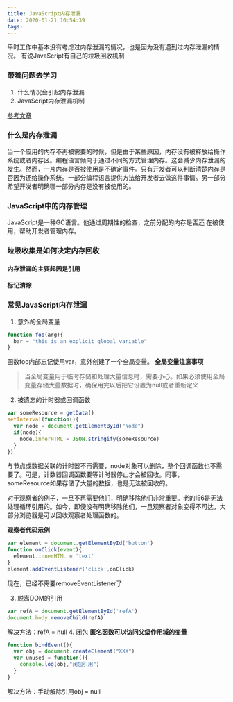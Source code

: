 ```yaml
---
title: JavaScript内存泄漏
date: 2020-01-21 10:54:39
tags:
---
```


平时工作中基本没有考虑过内存泄漏的情况，也是因为没有遇到过内存泄漏的情况。
有说JavaScript有自己的垃圾回收机制

### 带着问题去学习
1. 什么情况会引起内存泄漏
2. JavaScript内存泄漏机制

[参考文章](https://auth0.com/blog/four-types-of-leaks-in-your-javascript-code-and-how-to-get-rid-of-them/)


### 什么是内存泄漏
当一个应用的内存不再被需要的时候，但是由于某些原因，内存没有被释放给操作系统或者内存区。编程语言倾向于通过不同的方式管理内存。这会减少内存泄漏的发生。然而，一片内存是否被使用是不确定事件。只有开发者可以判断清楚内存是否因为还给操作系统。一部分编程语言提供方法给开发者去做这件事情。另一部分希望开发者明确哪一部分内存是没有被使用的。


### JavaScript中的内存管理
JavaScript是一种GC语言。他通过周期性的检查，之前分配的内存是否还 在被使用，帮助开发者管理内存。

### 垃圾收集是如何决定内存回收
#### 内存泄漏的主要起因是引用
**标记清除**

### 常见JavaScript内存泄漏
1. 意外的全局变量
```js
function foo(arg){
  bar = "this is an explicit global variable"
}
```
函数foo内部忘记使用var，意外创建了一个全局变量。
**全局变量注意事项**
> 当全局变量用于临时存储和处理大量信息时，需要小心。如果必须使用全局变量存储大量数据时，确保用完以后把它设置为null或者重新定义

2. 被遗忘的计时器或回调函数
```js
var someResource = getData()
setInterval(function(){
  var node = document.getElementById("Node")
  if(node){
    node.innerHTML = JSON.stringify(someResource)
  }
})
```
与节点或数据关联的计时器不再需要，node对象可以删除，整个回调函数也不需要了。可是，计数器回调函数要等计时器停止才会被回收。同事，someResource如果存储了大量的数据，也是无法被回收的。

对于观察者的例子，一旦不再需要他们，明确移除他们非常重要。老的IE6是无法处理循环引用的。如今，即使没有明确移除他们，一旦观察者对象变得不可达，大部分浏览器是可以回收观察者处理函数的。

**观察者代码示例**
```js
var element = document.getElementById('button')
function onClick(event){
  element.innerHTML = 'text'
}
element.addEventListener('click',onClick)
```
现在，已经不需要removeEventListener了

3. 脱离DOM的引用
```js
var refA = document.getElementById('refA')
document.body.removeChild(refA)
```
解决方法：refA = null
4. 闭包
**匿名函数可以访问父级作用域的变量**
```js
function bindEvent(){
  var obj = document.createElement("XXX")
  var unused = function(){
    console.log(obj,"闭包引用")
  }
}
```
解决方法：手动解除引用obj = null